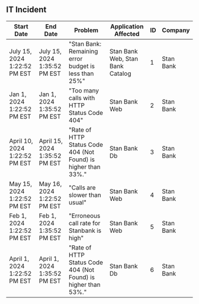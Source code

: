 ## IT Incident

| Start Date | End Date | Problem | Application Affected| ID | Company |
| ------ | ------ |------ | ------ | ------ |------ |
|  July 15, 2024 1:22:52 PM EST |  July 15, 2024 1:35:52 PM EST | "Stan Bank: Remaining error budget is less than 25%"| Stan Bank Web, Stan Bank Catalog | 1 | Stan Bank
|  Jan 1, 2024 1:22:52 PM EST |  Jan 1, 2024 1:35:52 PM EST | "Too many calls with HTTP Status Code 404"| Stan Bank Web| 2 | Stan Bank
|  April 10, 2024 1:22:52 PM EST |  April 15, 2024 1:35:52 PM EST | "Rate of HTTP Status Code 404 (Not Found) is higher than 33%."| Stan Bank Db | 3 | Stan Bank
|  May 15, 2024 1:22:52 PM EST |  May 16, 2024 1:22:52 PM EST | "Calls are slower than usual"| Stan Bank Web| 4 | Stan Bank
|  Feb 1, 2024 1:22:52 PM EST |  Feb 1, 2024 1:35:52 PM EST | "Erroneous call rate for Stanbank is high"| Stan Bank Web | 5 | Stan Bank
|  April 1, 2024 1:22:52 PM EST |  April 1, 2024 1:35:52 PM EST | "Rate of HTTP Status Code 404 (Not Found) is higher than 53%."| Stan Bank Db | 6 | Stan Bank
